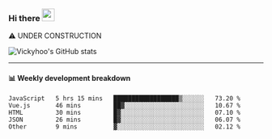 ### Hi there <a href="https://www.gautamkrishnar.com/"><img src="https://media.giphy.com/media/hvRJCLFzcasrR4ia7z/giphy.gif" width="25px"></a>
⚠️ UNDER CONSTRUCTION

![Vickyhoo's GitHub stats](https://github-readme-stats.vercel.app/api?username=vickyhoo&theme=react&show_icons=true)

---

#### :bar_chart: Weekly development breakdown

<!--START_SECTION:waka-->
```text
JavaScript   5 hrs 15 mins   ██████████████████▒░░░░░░   73.20 % 
Vue.js       46 mins         ██▓░░░░░░░░░░░░░░░░░░░░░░   10.67 % 
HTML         30 mins         █▓░░░░░░░░░░░░░░░░░░░░░░░   07.10 % 
JSON         26 mins         █▓░░░░░░░░░░░░░░░░░░░░░░░   06.07 % 
Other        9 mins          ▓░░░░░░░░░░░░░░░░░░░░░░░░   02.12 % 
```
<!--END_SECTION:waka-->


<!--
**vickyhoo/vickyhoo** is a ✨ _special_ ✨ repository because its `README.md` (this file) appears on your GitHub profile.

Here are some ideas to get you started:

- 🔭 I’m currently working on ...
- 🌱 I’m currently learning ...
- 👯 I’m looking to collaborate on ...
- 🤔 I’m looking for help with ...
- 💬 Ask me about ...
- 📫 How to reach me: ...
- 😄 Pronouns: ...
- ⚡ Fun fact: ...
-->
